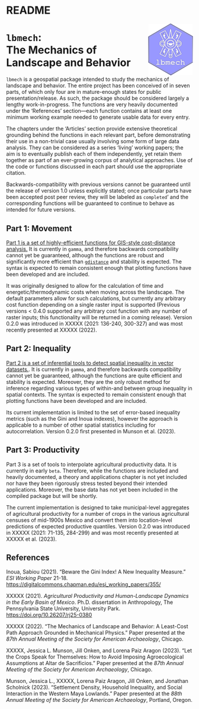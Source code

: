 README
================

<!-- README.md is generated from README.Rmd. Please edit that file -->

<img src='man/figures/logo.png' align="right" height="139" />

# `lbmech`: <br/>The Mechanics of <br/>Landscape and Behavior

<!-- badges: start -->
<!-- badges: end -->

`lbmech` is a geospatial package intended to study the mechanics of
landscape and behavior. The entire project has been conceived of in
seven parts, of which only four are in mature-enough states for public
presentation/release. As such, the package should be considered largely
a lengthy work-in-progress. The functions are very heavily documented
under the ‘References’ section—each function contains at least one
minimum working example needed to generate usable data for every entry.

The chapters under the ‘Articles’ section provide extensive theoretical
grounding behind the functions in each relevant part, before
demonstrating their use in a non-trivial case usually involving some
form of large data analysis. They can be considered as a series ‘living’
working papers; the aim is to eventually publish each of them
independently, yet retain them together as part of an ever-growing
corpus of analytical approaches. Use of the code or functions discussed
in each part should use the appropriate citation.

Backwards-compatibility with previous versions cannot be guaranteed
until the release of version 1.0 unless explicitly stated; once
particular parts have been accepted post peer review, they will be
labeled as `completed`’ and the corresponding functions will be
guaranteed to continue to behave as intended for future versions.

## Part 1: Movement

[Part 1 is a set of highly-efficient functions for GIS-style
cost-distance
analysis.](XXXXX)
It is currently in `gamma`, and therefore backwards compatibility cannot
yet be guaranteed, although the functions are robust and significantly
more efficient than
[`gdistance`](XXXXX) and stability is
expected. The syntax is expected to remain consistent enough that
plotting functions have been developed and are included.

It was originally designed to allow for the calculation of time and
energetic/thermodynamic costs when moving across the landscape. The
default parameters allow for such calculations, but currently any
arbitrary cost function depending on a single raster input is supported
(Previous versions \< 0.4.0 supported any arbitrary cost function with
any number of raster inputs; this functionality will be returned in a
coming release). Version 0.2.0 was introduced in XXXXX (2021:
136-240, 300-327) and was most recently presented at XXXXX (2022).

## Part 2: Inequality

[Part 2 is a set of inferential tools to detect spatial inequality in
vector
datasets.](XXXXX).
It is currently in `gamma`, and therefore backwards compatibility cannot
yet be guaranteed, although the functions are quite efficient and
stability is expected. Moreover, they are the only robust method for
inference regarding various types of within-and between group inequality
in spatial contexts. The syntax is expected to remain consistent enough
that plotting functions have been developed and are included.

Its current implementation is limited to the set of error-based
inequality metrics (such as the Gini and Inoua indexes), however the
approach is applicable to a number of other spatial statistics including
for autocorrelation. Version 0.2.0 first presented in Munson et
al. (2023).

## Part 3: Productivity

Part 3 is a set of tools to interpolate agricultural productivity data.
It is currently in early `beta`. Therefore, while the functions are
included and heavily documented, a theory and applications chapter is
not yet included nor have they been rigorously stress tested beyond
their intended applications. Moreover, the base data has not yet been
included in the compiled package but will be shortly.

The current implementation is designed to take municipal-level
aggregates of agricultural productivity for a number of crops in the
various agricultural censuses of mid-1900s Mexico and convert them into
location-level predictions of expected productive quantiles. Version
0.2.0 was introduced in XXXXX (2021: 71-135, 284-299) and was most
recently presented at XXXXX et al. (2023).

## References

Inoua, Sabiou (2021). “Beware the Gini Index! A New Inequality Measure.”
*ESI Working Paper* 21-18.
<https://digitalcommons.chapman.edu/esi_working_papers/355/>

XXXXX (2021). *Agricultural Productivity and
Human-Landscape Dynamics in the Early Basin of Mexico*.
Ph.D. dissertation in Anthropology, The Pennsylvania State University,
University Park. <https://doi.org/10.26207/rj25-0380>

XXXXX (2022). “The Mechanics of Landscape and Behavior:
A Least-Cost Path Approach Grounded in Mechanical Physics.” Paper
presented at the *87th Annual Meeting of the Society for American
Archaeology*, Chicago.

XXXXX, Jessica L. Munson, Jill Onken, and Lorena Paiz
Aragon (2023). “Let the Crops Speak for Themselves: How to Avoid
Imposing Agroecological Assumptions at Altar de Sacrificios.” Paper
presented at the *87th Annual Meeting of the Society for American
Archaeology*, Chicago.

Munson, Jessica L., XXXXX, Lorena Paiz Aragon, Jill
Onken, and Jonathan Scholnick (2023). “Settlement Density, Household
Inequality, and Social Interaction in the Western Maya Lowlands.” Paper
presented at the *88th Annual Meeting of the Society for American
Archaeology*, Portland, Oregon.
